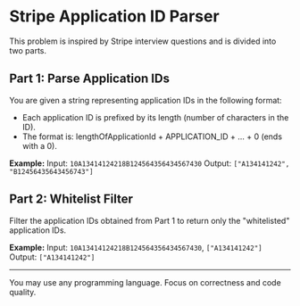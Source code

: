 # Stripe Application ID Parser

This problem is inspired by Stripe interview questions and is divided into two parts.

## Part 1: Parse Application IDs
You are given a string representing application IDs in the following format:
- Each application ID is prefixed by its length (number of characters in the ID).
- The format is: lengthOfApplicationId + APPLICATION_ID + ... + 0 (ends with a 0).

**Example:**
Input: `10A13414124218B124564356434567430`
Output: `["A134141242", "B12456435643456743"]`

## Part 2: Whitelist Filter
Filter the application IDs obtained from Part 1 to return only the "whitelisted" application IDs.

**Example:**
Input: `10A13414124218B124564356434567430`, `["A134141242"]`
Output: `["A134141242"]`

---

You may use any programming language. Focus on correctness and code quality.
